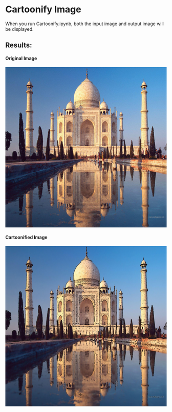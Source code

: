 <h1>Cartoonify Image</h1>

When you run Cartoonify.ipynb, both the input image and output image will be displayed.

<h2>Results:</h2>

<h4>Original Image</h4>
<p align="left">
<img src="images/Readme_Output/Non_Cartoonified.PNG" width="600" height="500"/></p>

<h4>Cartoonified Image</h4>
<p align="left">
<img src="images/Readme_Output/Cartoonified.PNG" width="600" height="500"/></p>
